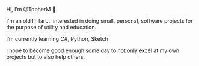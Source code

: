 Hi, I’m @TopherM  👋 

I'm an old IT fart... 
   interested in doing small, personal, software projects for the purpose of utility and education.

I’m currently learning C#, Python, Sketch

I hope to become good enough some day to not only excel at my own projects but to also 
help others.



<!---
TopherM/TopherM is a ✨ special ✨ repository because its `README.md` (this file) appears on your GitHub profile.
You can click the Preview link to take a look at your changes.
--->
